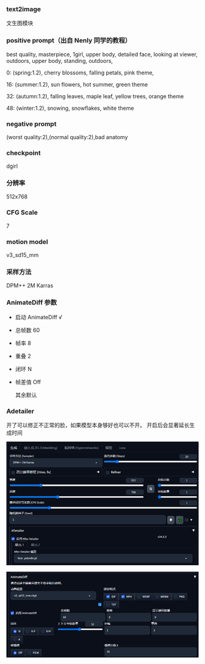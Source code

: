 ### text2image

文生图模块

### positive prompt（出自 Nenly 同学的教程）

best quality, masterpiece, 1girl, upper body, detailed face, looking at viewer, outdoors, upper body, standing, outdoors,

0: (spring:1.2), cherry blossoms, falling petals, pink theme,

16: (summer:1.2), sun flowers, hot summer, green theme

32: (autumn:1.2), falling leaves, maple leaf, yellow trees, orange theme

48: (winter:1.2), snowing, snowflakes, white theme

### negative prompt

(worst quality:2),(normal quality:2),bad anatomy

### checkpoint

dgirl

### 分辨率

512x768

### CFG Scale

7

### motion model

v3_sd15_mm

### 采样方法

DPM++ 2M Karras

### AnimateDiff 参数

- 启动 AnimateDiff √
- 总帧数 60
- 帧率 8
- 重叠 2
- 闭环 N
- 帧差值 Off

  其余默认

### Adetailer

开了可以修正不正常的脸，如果模型本身够好也可以不开。
开启后会显著延长生成时间

![alt text](image.png)

![alt text](image-1.png)

